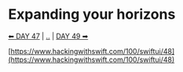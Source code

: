 # Expanding your horizons

[⬅ DAY 47](../day_47) | [..](../) | [DAY 49 ➡](../day_49)

[https://www.hackingwithswift.com/100/swiftui/48](https://www.hackingwithswift.com/100/swiftui/48)
